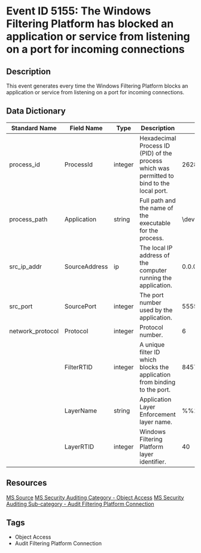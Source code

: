# Event ID 5155: The Windows Filtering Platform has blocked an application or service from listening on a port for incoming connections

## Description
This event generates every time the Windows Filtering Platform blocks an application or service from listening on a port for incoming connections.

## Data Dictionary
|Standard Name|Field Name|Type|Description|Sample Value|
|---|---|---|---|---|
|process_id|ProcessId|integer|Hexadecimal Process ID (PID) of the process which was permitted to bind to the local port.|2628|
|process_path|Application|string|Full path and the name of the executable for the process.|\device\harddiskvolume2\users\test\desktop\netcat\nc.exe|
|src_ip_addr|SourceAddress|ip|The local IP address of the computer running the application.|0.0.0.0|
|src_port|SourcePort|integer|The port number used by the application.|5555|
|network_protocol|Protocol|integer|Protocol number.|6|
||FilterRTID|integer|A unique filter ID which blocks the application from binding to the port.|84576|
||LayerName|string|Application Layer Enforcement layer name.|%%14609|
||LayerRTID|integer|Windows Filtering Platform layer identifier.|40|

## Resources
[MS Source](https://github.com/MicrosoftDocs/windows-itpro-docs/blob/master/windows/security/threat-protection/auditing/event-5155.md)
[MS Security Auditing Category - Object Access](https://docs.microsoft.com/en-us/windows/security/threat-protection/auditing/advanced-security-audit-policy-settings#object-access)
[MS Security Auditing Sub-category - Audit Filtering Platform Connection](https://github.com/MicrosoftDocs/windows-itpro-docs/tree/master/windows/security/threat-protection/auditing/audit-filtering-platform-connection.md)

## Tags
* Object Access
* Audit Filtering Platform Connection